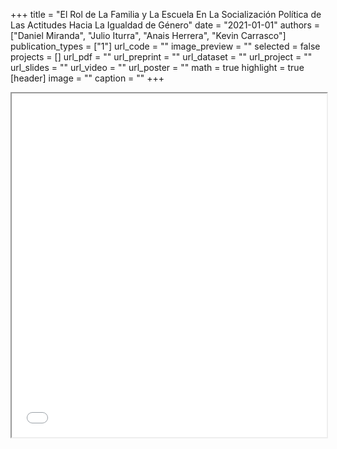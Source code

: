+++
title = "El Rol de La Familia y La Escuela En La Socialización Política de Las Actitudes Hacia La Igualdad de Género"
date = "2021-01-01"
authors = ["Daniel Miranda", "Julio Iturra", "Anais Herrera", "Kevin Carrasco"]
publication_types = ["1"]
url_code = ""
image_preview = ""
selected = false
projects = []
url_pdf = ""
url_preprint = ""
url_dataset = ""
url_project = ""
url_slides = ""
url_video = ""
url_poster = ""
math = true
highlight = true
[header]
image = ""
caption = ""
+++
<iframe src=/slides/tolerancia/demosal2021.html height='550' width=100% allowfullscreen='true'></iframe>

